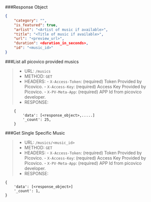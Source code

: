 ###Response Object
```json
{
    "category": "",
    "is_featured": true,
    "artist": "<Artist of music if available>",
    "title": "<Title of music if available>",
    "url": "<preview_url>",
    "duration": <duration_in_seconds>,
    "id": "<music_id>"
}
```
###List all picovico provided musics
>- URL: `/musics`
>- METHOD: `GET`
>- HEADERS:
    - `X-Access-Token`: (required) Token Provided by Picovico.
    - `X-Access-Key`: (required) Access Key Provided by Picovico.
    - `X-PV-Meta-App`: (required) APP Id from picovico developer.
>- RESPONSE:
        
        {
            'data': [<response_object>,.....]
            '_count': 25,
        }

###Get Single Specific Music
>- URL: `/musics/<music_id>`
>- METHOD: `GET`
>- HEADERS:
    - `X-Access-Token`: (required) Token Provided by Picovico.
    - `X-Access-Key`: (required) Access Key Provided by Picovico.
    - `X-PV-Meta-App`: (required) APP Id from picovico developer.
>- RESPONSE:
    
    {
        'data': [<response_object>]
        '_count': 1,
    }
